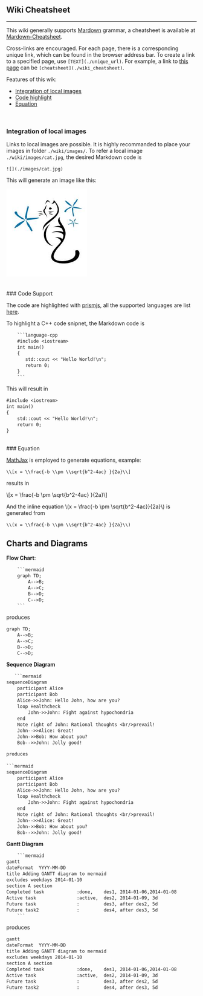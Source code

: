 ## Wiki Cheatsheet

-------------------------------------------

This wiki generally supports [Mardown](https://en.wikipedia.org/wiki/Markdown) grammar, a cheatsheet is available at [Mardown-Cheatsheet](https://github.com/adam-p/markdown-here/wiki/Markdown-Cheatsheet).

Cross-links are encouraged.
For each page, there is a corresponding unique link, which can be found in the browser address bar.
To create a link to a specified page, use `[TEXT](./unique_url)`.
For example, a link to [this page](./wiki_cheatsheet) can be `[cheatsheet](./wiki_cheatsheet)`.

Features of this wik:

+ [Integration of local images](#images)
+ [Code highlight](#code)
+ [Equation](#equation)


<br>

<a name="images"/>

### Integration of local images

Links to local images are possible.
It is highly recommanded to place your images in folder `./wiki/images/`.
To refer a local image `./wiki/images/cat.jpg`, the desired Markdown code is

```language-markup
![](./images/cat.jpg)
```

This will generate an image like this:

![](./images/cat.jpg)

<br>

<a name="code"/>
### Code Support

The code are highlighted with [prismjs](https://prismjs.com/), all the supported languages are list [here](https://prismjs.com/#languages-list).

To highlight a C++ code snipnet, the Markdown code is

```language-markup
    ```language-cpp
    #include <iostream>
    int main()
    {
       std::cout << "Hello World!\n";
       return 0;
    }
    ```
```

This will result in
```language-cpp
#include <iostream>
int main()
{
    std::cout << "Hello World!\n";
    return 0;
}
```


<br>

<a name="equation"/>
### Equation

[MathJax](https://www.mathjax.org/) is employed to generate equations, example:

```language-none
\\[x = \\frac{-b \\pm \\sqrt{b^2-4ac} }{2a}\\]
```

results in

\\[x = \\frac{-b \\pm \\sqrt{b^2-4ac} }{2a}\\]

And the inline equation  \\(x = \\frac{-b \\pm \\sqrt{b^2-4ac}}{2a}\\) is generated from

```language-none
\\(x = \\frac{-b \\pm \\sqrt{b^2-4ac} }{2a}\\)
```

## Charts and Diagrams

__Flow Chart__:

```language-markup
    ```mermaid
    graph TD;
        A-->B;
        A-->C;
        B-->D;
        C-->D;
    ```
```
produces

```mermaid
graph TD;
    A-->B;
    A-->C;
    B-->D;
    C-->D;
```


__Sequence Diagram__

```language-markup
   ```mermaid
sequenceDiagram
    participant Alice
    participant Bob
    Alice->>John: Hello John, how are you?
    loop Healthcheck
        John->>John: Fight against hypochondria
    end
    Note right of John: Rational thoughts <br/>prevail!
    John-->>Alice: Great!
    John->>Bob: How about you?
    Bob-->>John: Jolly good!
   ```
```
produces

```mermaid
sequenceDiagram
    participant Alice
    participant Bob
    Alice->>John: Hello John, how are you?
    loop Healthcheck
        John->>John: Fight against hypochondria
    end
    Note right of John: Rational thoughts <br/>prevail!
    John-->>Alice: Great!
    John->>Bob: How about you?
    Bob-->>John: Jolly good!
```

__Gantt Diagram__

```language-markup
    ```mermaid
gantt
dateFormat  YYYY-MM-DD
title Adding GANTT diagram to mermaid
excludes weekdays 2014-01-10
section A section
Completed task            :done,    des1, 2014-01-06,2014-01-08
Active task               :active,  des2, 2014-01-09, 3d
Future task               :         des3, after des2, 5d
Future task2              :         des4, after des3, 5d
    ```
```
produces
```mermaid
gantt
dateFormat  YYYY-MM-DD
title Adding GANTT diagram to mermaid
excludes weekdays 2014-01-10
section A section
Completed task            :done,    des1, 2014-01-06,2014-01-08
Active task               :active,  des2, 2014-01-09, 3d
Future task               :         des3, after des2, 5d
Future task2              :         des4, after des3, 5d
```




